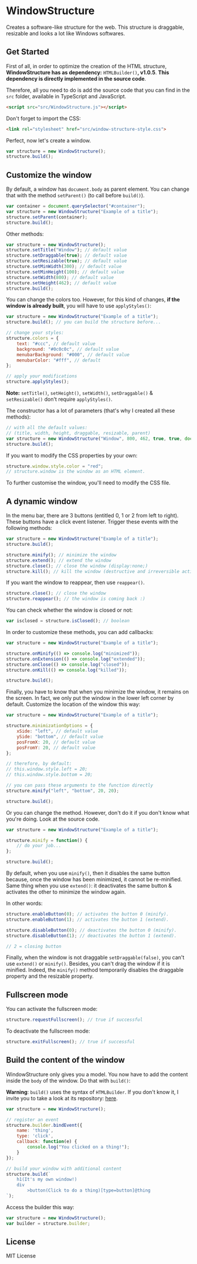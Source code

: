 # WindowStructure

Creates a software-like structure for the web. This structure is draggable, resizable and looks a lot like Windows softwares.

## Get Started

First of all, in order to optimize the creation of the HTML structure, **WindowStructure has as dependency:** `HTMLBuilder()`**, v1.0.5**. **This dependency is directly implemented in the source code**.

Therefore, all you need to do is add the source code that you can find in the `src` folder, available in TypeScript and JavaScript.

```html
<script src="src/WindowStructure.js"></script>
```

Don't forget to import the CSS:

```html
<link rel="stylesheet" href="src/window-structure-style.css">
```

Perfect, now let's create a window.

```javascript
var structure = new WindowStructure();
structure.build();
```

## Customize the window

By default, a window has `document.body` as parent element. You can change that with the method `setParent()` (to call before `build()`).

```javascript
var container = document.querySelector("#container");
var structure = new WindowStructure("Example of a title");
structure.setParent(container);
structure.build();
```

Other methods:

```javascript
var structure = new WindowStructure();
structure.setTitle("Window"); // default value
structure.setDraggable(true); // default value
structure.setResizable(true); // default value
structure.setMinWidth(300); // default value
structure.setMinHeight(100); // default value
structure.setWidth(800); // default value
structure.setHeight(462); // default value
structure.build();
```

You can change the colors too. However, for this kind of changes, **if the window is already built**, you will have to use `applyStyles()`:

```javascript
var structure = new WindowStructure("Example of a title");
structure.build(); // you can build the structure before...

// change your styles:
structure.colors = {
    text: "#ccc", // default value
    background: "#0c0c0c", // default value
    menubarBackground: "#000", // default value
    menubarColor: "#fff", // default
};

// apply your modifications
structure.applyStyles();

```

**Note:** `setTitle()`, `setHeight()`, `setWidth()`, `setDraggable()` & `setResizable()` don't require `applyStyles()`.

The constructor has a lot of parameters (that's why I created all these methods):

```javascript
// with all the default values:
// (title, width, height, draggable, resizable, parent)
var structure = new WindowStructure("Window", 800, 462, true, true, document.body);
structure.build();
```

If you want to modify the CSS properties by your own:

```javascript
structure.window.style.color = "red";
// structure.window is the window as an HTML element.
```

To further customise the window, you'll need to modify the CSS file.

## A dynamic window

In the menu bar, there are 3 buttons (entitled 0, 1 or 2 from left to right). These buttons have a click event listener. Trigger these events with the following methods:

```javascript
var structure = new WindowStructure("Example of a title");
structure.build();

structure.minify(); // minimize the window
structure.extend(); // extend the window
structure.close(); // close the window (display:none;)
structure.kill(); // kill the window (destructive and irreversible action).
```

If you want the window to reappear, then use `reappear()`.

```javascript
structure.close(); // close the window
structure.reappear(); // the window is coming back :)
```

You can check whether the window is closed or not:

```javascript
var isclosed = structure.isClosed(); // boolean
```

In order to customize these methods, you can add callbacks:

```javascript
var structure = new WindowStructure("Example of a title");

structure.onMinify(() => console.log("minimized"));
structure.onExtension(() => console.log("extended"));
structure.onClose(() => console.log("closed"));
structure.onKill(() => console.log("killed"));

structure.build();
```

Finally, you have to know that when you minimize the window, it remains on the screen. In fact, we only put the window in the lower left corner by default. Customize the location of the window this way:

```javascript
var structure = new WindowStructure("Example of a title");

structure.minimizationOptions = {
    xSide: "left", // default value
    ySide: "bottom", // default value
    posFromX: 20, // default value
    posFromY: 20, // default value
};

// therefore, by default:
// this.window.style.left = 20;
// this.window.style.bottom = 20;

// you can pass these arguments to the function directly
structure.minify("left", "bottom", 20, 20);

structure.build();
```

Or you can change the method. However, don't do it if you don't know what you're doing. Look at the source code.

```javascript
var structure = new WindowStructure("Example of a title");

structure.minify = function() {
    // do your job...
};

structure.build();
```

By default, when you use `minify()`, then it disables the same button because, once the window has been minimized, it cannot be re-minified. Same thing when you use `extend()`: it deactivates the same button & activates the other to minimize the window again.

In other words:

```javascript
structure.enableButton(0); // activates the button 0 (minify).
structure.enableButton(1); // activates the button 1 (extend).

structure.disableButton(0); // deactivates the button 0 (minify).
structure.disableButton(1); // deactivates the button 1 (extend).

// 2 = closing button
```

Finally, when the window is not draggable `setDraggable(false)`, you can't use `extend()` or `minify()`. Besides, you can't drag the window if it is minified. Indeed, the `minify()` method temporarily disables the draggable property and the resizable property.

## Fullscreen mode

You can activate the fullscreen mode:

```javascript
structure.requestFullscreen(); // true if successful
```

To deactivate the fullscreen mode:

```javascript
structure.exitFullscreen(); // true if successful
```

## Build the content of the window

WindowStructure only gives you a model. You now have to add the content inside the `body` of the window. Do that with `build()`:

**Warning**: `build()` uses the syntax of `HTMLBuilder`. If you don't know it, I invite you to take a look at its repository: [here](https://github.com/CodoPixel/HTMLBuilder).

```javascript
var structure = new WindowStructure();

// register an event
structure.builder.bindEvent({
    name: 'thing',
    type: 'click',
    callback: function(e) {
        console.log("You clicked on a thing!");
    }
});

// build your window with additional content
structure.build(`
    h1(It's my own window!)
    div
        >button(Click to do a thing)[type=button]@thing
`);
```

Access the builder this way:

```javascript
var structure = new WindowStructure();
var builder = structure.builder;
```

## License

MIT License